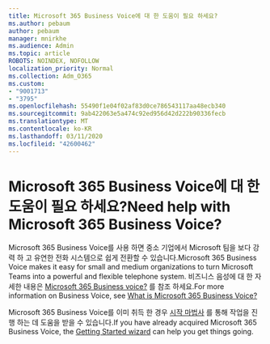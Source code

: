 ```yaml
---
title: Microsoft 365 Business Voice에 대 한 도움이 필요 하세요?
ms.author: pebaum
author: pebaum
manager: mnirkhe
ms.audience: Admin
ms.topic: article
ROBOTS: NOINDEX, NOFOLLOW
localization_priority: Normal
ms.collection: Adm_O365
ms.custom:
- "9001713"
- "3795"
ms.openlocfilehash: 55490f1e04f02af83d0ce786543117aa48ecb340
ms.sourcegitcommit: 9ab422063e5a474c92ed956d42d222b90336fecb
ms.translationtype: MT
ms.contentlocale: ko-KR
ms.lasthandoff: 03/11/2020
ms.locfileid: "42600462"
---
```

# <a name="need-help-with-microsoft-365-business-voice"></a><span data-ttu-id="84625-102">Microsoft 365 Business Voice에 대 한 도움이 필요 하세요?</span><span class="sxs-lookup"><span data-stu-id="84625-102">Need help with Microsoft 365 Business Voice?</span></span>

<span data-ttu-id="84625-103">Microsoft 365 Business Voice를 사용 하면 중소 기업에서 Microsoft 팀을 보다 강력 하 고 유연한 전화 시스템으로 쉽게 전환할 수 있습니다.</span><span class="sxs-lookup"><span data-stu-id="84625-103">Microsoft 365 Business Voice makes it easy for small and medium organizations to turn Microsoft Teams into a powerful and flexible telephone system.</span></span> <span data-ttu-id="84625-104">비즈니스 음성에 대 한 자세한 내용은 [Microsoft 365 Business voice?](https://docs.microsoft.com/microsoftteams/business-voice/whats-business-voice) 를 참조 하세요.</span><span class="sxs-lookup"><span data-stu-id="84625-104">For more information on Business Voice, see [What is Microsoft 365 Business Voice?](https://docs.microsoft.com/microsoftteams/business-voice/whats-business-voice)</span></span>

<span data-ttu-id="84625-105">Microsoft 365 Business Voice를 이미 취득 한 경우 [시작 마법사](https://docs.microsoft.com/microsoftteams/business-voice/use-getting-started-wizard) 를 통해 작업을 진행 하는 데 도움을 받을 수 있습니다.</span><span class="sxs-lookup"><span data-stu-id="84625-105">If you have already acquired Microsoft 365 Business Voice, the [Getting Started wizard](https://docs.microsoft.com/microsoftteams/business-voice/use-getting-started-wizard) can help you get things going.</span></span> 
